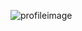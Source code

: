 ![profileimage](https://github.com/majidalfuttaim/the-grid-airflow-framework/tree/develop/etl-pipelines/assortment_v1)
